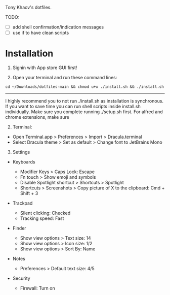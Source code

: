 Tony Khaov's dotfiles.

TODO:

- [ ] add shell confirmation/indication messages
- [ ] use if to have clean scripts

# Installation

1. Signin with App store GUI first!

1. Open your terminal and run these command lines:

```
cd ~/Downloads/dotfiles-main && chmod u+x ./install.sh && ./install.sh
```

---

I highly recommend you to not run ./install.sh as installation is synchronous.
If you want to save time you can run shell scripts inside install.sh
individually. Make sure you complete running ./setup.sh first. For alfred and
chrome extensions, make sure

2. Terminal:

- Open Terminal.app > Preferences > Import > Dracula.terminal
- Select Dracula theme > Set as default > Change font to JetBrains Mono

3. Settings

- Keyboards

  - Modifier Keys > Caps Lock: Escape
  - Fn touch > Show emoji and symbols
  - Disable Spotlight shortcut > Shortcuts > Spotlight
  - Shortcuts > Screenshots > Copy picture of X to the clipboard: Cmd + Shift +
    3

- Trackpad

  - Silent clicking: Checked
  - Tracking speed: Fast

- Finder

  - Show view options > Text size: 14
  - Show view options > Icon size: 1/2
  - Show view options > Sort By: Name

- Notes

  - Preferences > Default text size: 4/5

- Security
  - Firewall: Turn on
